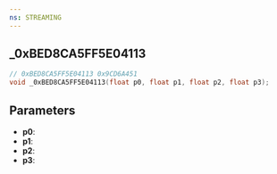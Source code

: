 ```yaml
---
ns: STREAMING
---
```

## _0xBED8CA5FF5E04113

```c
// 0xBED8CA5FF5E04113 0x9CD6A451
void _0xBED8CA5FF5E04113(float p0, float p1, float p2, float p3);
```


## Parameters
* **p0**: 
* **p1**: 
* **p2**: 
* **p3**: 

